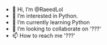 - 👋 Hi, I’m @RaeedLol
- 👀 I’m interested in Python.
- 🌱 I’m currently learning Python
- 💞️ I’m looking to collaborate on '???'
- 📫 How to reach me '???'

<!---
RaeedLol/RaeedLol is a ✨ special ✨ repository because its `README.md` (this file) appears on your GitHub profile.
You can click the Preview link to take a look at your changes.
--->

